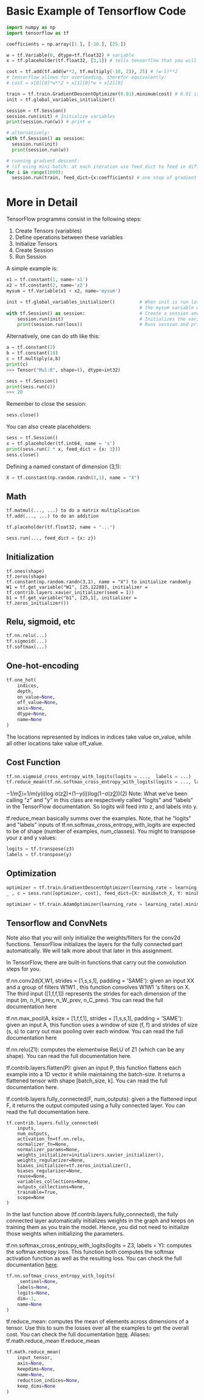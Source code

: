 # Basic Example of Tensorflow Code

```python
import numpy as np
import tensorflow as tf

coefficients = np.array([1.], [-10.], [25.])

w = tf.Variable(0, dtype=tf.float32) # variable
x = tf.placeholder(tf.float32, [3,1]) # tells tensorflow that you will provide values later

cost = tf.add(tf.add(w**2, tf.multiply(-10, 2)), 25) # (w-5)**2
# tensorflow allows for overloading, therefor equivalently:
# cost = x[0][0]*w**2 + x[1][0]*w + x[2][0]

train = tf.train.GradientDescentOptimizer(0.01).minimum(cost) # 0.01 is learning rate
init = tf.global_variables_initializer()

session = tf.Session()
session.run(init) # Initialize variables
print(session.run(w)) # print w

# alternatively:
with tf.Session() as session:
  session.run(init)
  print(session.run(w))

# running gradient descent:
# (if using mini-batch: at each iteration use feed_dict to feed in different part of training data)
for i in range(1000):
  session.run(train, feed_dict={x:coefficients) # one step of gradient descent
```

# More in Detail
TensorFlow programms consist in the following steps:
1. Create Tensors (variables)
2. Define operations between these variables
3. Initialize Tensors
4. Create Session
5. Run Session

A simple example is:
```python
x1 = tf.constant(1, name='x1')            
x2 = tf.constant(2, name='x2')                    
mysum = tf.Variable(x1 + x2, name='mysum')

init = tf.global_variables_initializer()         # When init is run later (session.run(init)),
                                                 # the mysum variable will be initialized and ready to be computed
with tf.Session() as session:                    # Create a session and print the output
    session.run(init)                            # Initializes the variables
    print(session.run(loss))                     # Runs session and prints output
```

Alternatively, one can do sth like this:
```python
a = tf.constant(2)
b = tf.constant(10)
c = tf.multiply(a,b)
print(c)
>>> Tensor("Mul:0", shape=(), dtype=int32)

sess = tf.Session()
print(sess.run(c))
>>> 20
```


Remember to close the session:
```python
sess.close()
```

You can also create placeholders:
```python
sess = tf.Session()
x = tf.placeholder(tf.int64, name = 'x')
print(sess.run(2 * x, feed_dict = {x: 3}))
sess.close()
```

Defining a named constant of dimension (3,1):
```python
X = tf.constant(np.random.randn(3,1), name = "X")
```

## Math
```python
tf.matmul(..., ...) to do a matrix multiplication
tf.add(..., ...) to do an addition

tf.placeholder(tf.float32, name = "...")

sess.run(..., feed_dict = {x: z})
```

## Initialization
```
tf.ones(shape)
tf.zeros(shape)
tf.constant(np.random.randn(3,1), name = "X") to initialize randomly
W1 = tf.get_variable("W1", [25,12288], initializer = tf.contrib.layers.xavier_initializer(seed = 1))
b1 = tf.get_variable("b1", [25,1], initializer = tf.zeros_initializer())
```

## Relu, sigmoid, etc
```python
tf.nn.relu(...)
tf.sigmoid(...)
tf.softmax(...)
```

## One-hot-encoding
```python
tf.one_hot(
    indices,
    depth,
    on_value=None,
    off_value=None,
    axis=None,
    dtype=None,
    name=None
)
```
The locations represented by indices in indices take value on_value, while all other locations take value off_value.

## Cost Function
```python
tf.nn.sigmoid_cross_entropy_with_logits(logits = ...,  labels = ...)
tf.reduce_mean(tf.nn.softmax_cross_entropy_with_logits(logits = ..., labels = ...))
```
−1/m∑i=1/m(y(i)log σ(z[2](i))+(1−y(i))log(1−σ(z[2](i)))(2)
Note: What we've been calling "z" and "y" in this class are respectively called "logits" and "labels" 
in the TensorFlow documentation. So logits will feed into z, and labels into y. 

tf.reduce_mean basically summs over the examples. 
Note, that he "logits" and "labels" inputs of tf.nn.softmax_cross_entropy_with_logits are expected to be of shape (number of examples, num_classes). You might to transpose your z and y values:
```python
logits = tf.transpose(z3)
labels = tf.transpose(y)
```
    
## Optimization
```python
optimizer = tf.train.GradientDescentOptimizer(learning_rate = learning_rate).minimize(cost)
_ , c = sess.run([optimizer, cost], feed_dict={X: minibatch_X, Y: minibatch_Y})

optimizer = tf.train.AdamOptimizer(learning_rate = learning_rate).minimize(cost)
```


## Tensorflow and ConvNets
Note also that you will only initialize the weights/filters for the conv2d functions. TensorFlow initializes the layers for the fully connected part automatically. We will talk more about that later in this assignment.

In TensorFlow, there are built-in functions that carry out the convolution steps for you.

tf.nn.conv2d(X,W1, strides = [1,s,s,1], padding = 'SAME'): given an input  XX  and a group of filters  W1W1 , this function convolves  W1W1 's filters on X. The third input ([1,f,f,1]) represents the strides for each dimension of the input (m, n_H_prev, n_W_prev, n_C_prev). You can read the full documentation here

tf.nn.max_pool(A, ksize = [1,f,f,1], strides = [1,s,s,1], padding = 'SAME'): given an input A, this function uses a window of size (f, f) and strides of size (s, s) to carry out max pooling over each window. You can read the full documentation here

tf.nn.relu(Z1): computes the elementwise ReLU of Z1 (which can be any shape). You can read the full documentation here.

tf.contrib.layers.flatten(P): given an input P, this function flattens each example into a 1D vector it while maintaining the batch-size. It returns a flattened tensor with shape [batch_size, k]. You can read the full documentation here.


tf.contrib.layers.fully_connected(F, num_outputs): given a the flattened input F, it returns the output computed using a fully connected layer. You can read the full documentation here.
```
tf.contrib.layers.fully_connected(
    inputs,
    num_outputs,
    activation_fn=tf.nn.relu,
    normalizer_fn=None,
    normalizer_params=None,
    weights_initializer=initializers.xavier_initializer(),
    weights_regularizer=None,
    biases_initializer=tf.zeros_initializer(),
    biases_regularizer=None,
    reuse=None,
    variables_collections=None,
    outputs_collections=None,
    trainable=True,
    scope=None
)
```

In the last function above (tf.contrib.layers.fully_connected), the fully connected layer automatically initializes weights in the graph and keeps on training them as you train the model. Hence, you did not need to initialize those weights when initializing the parameters.

tf.nn.softmax_cross_entropy_with_logits(logits = Z3, labels = Y): computes the softmax entropy loss. This function both computes the softmax activation function as well as the resulting loss. You can check the full documentation [here](https://www.tensorflow.org/api_docs/python/tf/nn/softmax_cross_entropy_with_logits).
```python
tf.nn.softmax_cross_entropy_with_logits(
    _sentinel=None,
    labels=None,
    logits=None,
    dim=-1,
    name=None
)
```


tf.reduce_mean: computes the mean of elements across dimensions of a tensor. Use this to sum the losses over all the examples to get the overall cost. You can check the full documentation [here](https://www.tensorflow.org/api_docs/python/tf/math/reduce_mean).
Aliases: tf.math.reduce_mean
tf.reduce_mean
```python
tf.math.reduce_mean(
    input_tensor,
    axis=None,
    keepdims=None,
    name=None,
    reduction_indices=None,
    keep_dims=None
)
```

